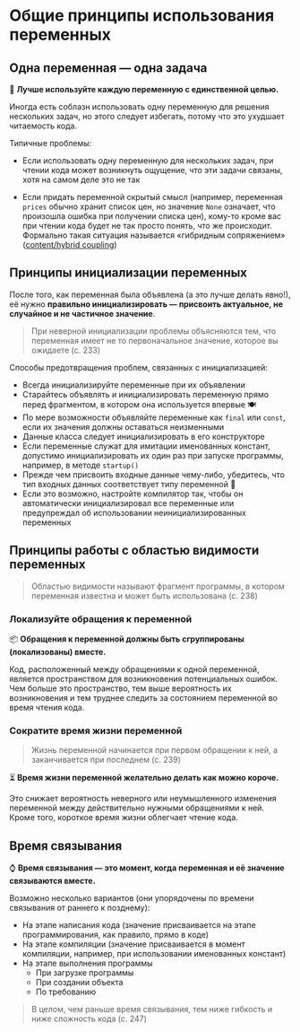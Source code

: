 # Общие принципы использования переменных

## Одна переменная — одна задача

🎯 **Лучше используйте каждую переменную с единственной целью.**

Иногда есть соблазн использовать одну переменную для решения нескольких задач, но этого следует избегать, потому что это ухудшает читаемость кода.

Типичные проблемы:

- Если использовать одну переменную для нескольких задач, при чтении кода может возникнуть ощущение, что эти задачи связаны, хотя на самом деле это не так

- Если придать переменной скрытый смысл (например, переменная `prices` обычно хранит список цен, но значение `None` означает, что произошла ошибка при получении списка цен), кому-то кроме вас при чтении кода будет не так просто понять, что же происходит. Формально такая ситуация называется «‎гибридным сопряжением» ([content/hybrid coupling](<https://en.wikipedia.org/wiki/Coupling_(computer_programming)>))

## Принципы инициализации переменных

После того, как переменная была объявлена (а это лучше делать явно!), её нужно **правильно инициализировать — присвоить актуальное, не случайное и не частичное значение**.

> При неверной инициализации проблемы объясняются тем, что переменная имеет не то первоначальное значение, которое вы ожидаете (с. 233)

Способы предотвращения проблем, связанных с инициализацией:

- Всегда инициализируйте переменные при их объявлении
- Старайтесь объявлять и инициализировать переменную прямо перед фрагментом, в котором она используется впервые 🍽️
- По мере возможности объявляйте переменные как `final` или `const`, если их значения должны оставаться неизменными
- Данные класса следует инициализировать в его конструкторе
- Если переменные служат для имитации именованных констант, допустимо инициализировать их один раз при запуске программы, например, в методе `startup()`
- Прежде чем присвоить входные данные чему-либо, убедитесь, что тип входных данных соответствует типу переменной 🏓
- Если это возможно, настройте компилятор так, чтобы он автоматически инициализировал все переменные или предупреждал об использовании неинициализированных переменных

## Принципы работы с областью видимости переменных

> Областью видимости называют фрагмент программы, в котором переменная известна и может быть использована (с. 238)

### Локализуйте обращения к переменной

📦 **Обращения к переменной должны быть сгруппированы (локализованы) вместе.**

Код, расположенный между обращениями к одной переменной, является пространством для возникновения потенциальных ошибок. Чем больше это пространство, тем выше вероятность их возникновения и тем труднее следить за состоянием переменной во время чтения кода.

### Сократите время жизни переменной

> Жизнь переменной начинается при первом обращении к ней, а заканчивается при последнем (с. 239)

⏳ **Время жизни переменной желательно делать как можно короче.**

Это снижает вероятность неверного или неумышленного изменения переменной между действительно нужными обращениями к ней. Кроме того, короткое время жизни облегчает чтение кода.

## Время связывания

⌚ **Время связывания — это момент, когда переменная и её значение связываются вместе.**

Возможно несколько вариантов (они упорядочены по времени связывания от раннего к позднему):

- На этапе написания кода (значение присваивается на этапе программирования, как правило, прямо в коде)
- На этапе компиляции (значение присваивается в момент компиляции, например, при использовании именованных констант)
- На этапе выполнения программы
  - При загрузке программы
  - При создании объекта
  - По требованию

> В целом, чем раньше время связывания, тем ниже гибкость и ниже сложность кода (с. 247)
